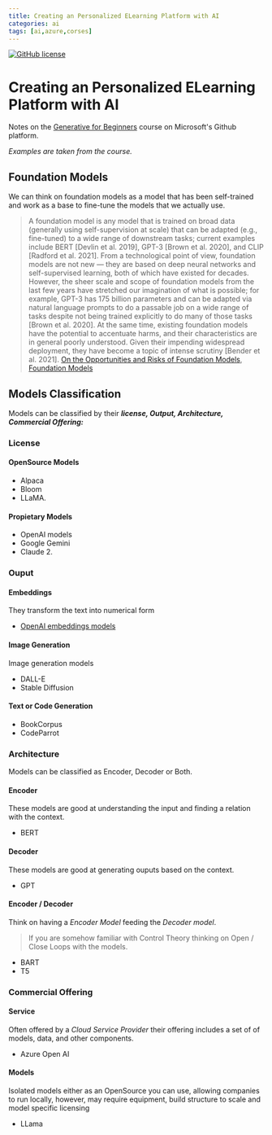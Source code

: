 ```yaml
---
title: Creating an Personalized ELearning Platform with AI 
categories: ai
tags: [ai,azure,corses]
---
```


[![GitHub license](https://img.shields.io/badge/license-MIT-green)](https://mit-license.org/)

# Creating an Personalized ELearning Platform with AI

Notes on the [Generative for Beginners](https://github.com/microsoft/generative-ai-for-beginners) course on Microsoft's Github platform.

*Examples are taken from the course.*

## Foundation Models
We can think on foundation models as a model that has been self-trained and work as a base to fine-tune the models that we actually use.

> A foundation model is any model that is trained on broad data (generally using self-supervision at scale) that can be adapted (e.g., fine-tuned) to a wide range of downstream tasks; current examples include BERT [Devlin et al. 2019], GPT-3 [Brown et al. 2020], and CLIP [Radford et al. 2021]. From a technological point of view, foundation models are not new — they are based on deep neural networks and self-supervised learning, both of which have existed for decades. However, the sheer scale and scope of foundation models from the last few years have stretched our imagination of what is possible; for example, GPT-3 has 175 billion parameters and can be adapted via natural language prompts to do a passable job on a wide range of tasks despite not being trained explicitly to do many of those tasks [Brown et al. 2020]. At the same time, existing foundation models have the potential to accentuate harms, and their characteristics are in general poorly understood. Given their impending widespread deployment, they have become a topic of intense scrutiny [Bender et al. 2021].
> [On the Opportunities and Risks of Foundation Models](https://arxiv.org/abs/2108.07258?WT.mc_id=academic-105485-koreyst),
> [Foundation Models](https://github.com/microsoft/generative-ai-for-beginners/blob/main/02-exploring-and-comparing-different-llms/README.md?WT.mc_id=academic-105485-koreyst#foundation-models-versus-llms)

## Models Classification
Models can be classified by their ***license, Output, Architecture, Commercial Offering:***
### License
#### OpenSource Models
* Alpaca
* Bloom
* LLaMA.

#### Propietary Models
* OpenAI models
* Google Gemini
* Claude 2.

### Ouput
#### Embeddings
They transform the text into numerical form 
* [OpenAI embeddings models](https://platform.openai.com/docs/models/embeddings)

#### Image Generation
Image generation models
* DALL-E
* Stable Diffusion

#### Text or Code Generation
* BookCorpus
* CodeParrot

### Architecture
Models can be classified as Encoder, Decoder or Both.

#### Encoder
These models are good at understanding the input and finding a relation with the context.
* BERT

#### Decoder
These models are good at generating ouputs based on the context.
* GPT

#### Encoder / Decoder
Think on having a *Encoder Model* feeding the *Decoder model*.

> If you are somehow familiar with Control Theory thinking on Open / Close Loops with the models.
* BART
* T5

### Commercial Offering

#### Service
Often offered by a *Cloud Service Provider* their offering includes a set of of models, data, and other components.
* Azure Open AI

#### Models
Isolated models either as an OpenSource you can use, allowing companies to run locally, however, may require equipment, build structure to scale and model specific licensing
* LLama  

